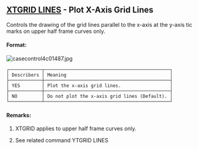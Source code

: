 ## [XTGRID LINES](https://nexus.hexagon.com/documentationcenter/bundle/MSC_Nastran_2022.4/page/Nastran_Combined_Book/qrg/casecontrol4c/TOC.XTGRID.LINES.xhtml) - Plot X-Axis Grid Lines

Controls the drawing of the grid lines parallel to the x-axis at the y-axis tic marks on upper half frame curves only.

#### Format:

![casecontrol4c01487.jpg](https://help-be.hexagonmi.com/bundle/MSC_Nastran_2022.4/page/Nastran_Combined_Book/qrg/casecontrol4c/../../../assets/casecontrol4c01487.jpg?_LANG=enus)  

```text
┌────────────┬──────────────────────────────────────────────┐
│ Describers │ Meaning                                      │
├────────────┼──────────────────────────────────────────────┤
│ YES        │ Plot the x-axis grid lines.                  │
├────────────┼──────────────────────────────────────────────┤
│ NO         │ Do not plot the x-axis grid lines (Default). │
└────────────┴──────────────────────────────────────────────┘
```
#### Remarks:

1. XTGRID applies to upper half frame curves only.

2. See related command YTGRID LINES 

